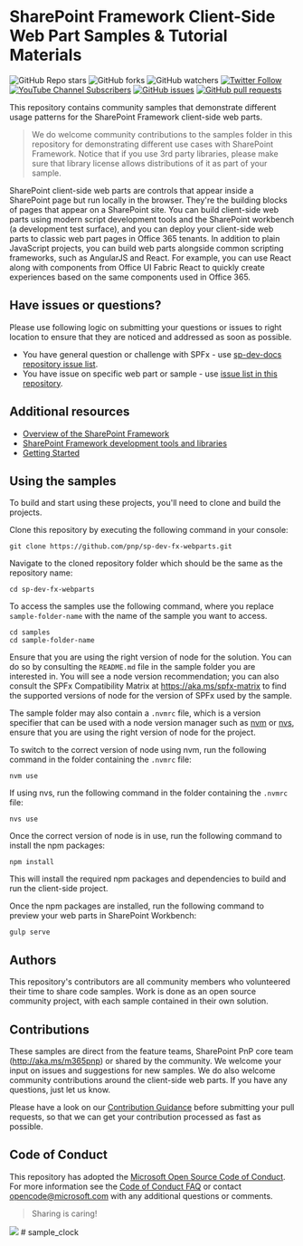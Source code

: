 # SharePoint Framework Client-Side Web Part Samples & Tutorial Materials

![GitHub Repo stars](https://img.shields.io/github/stars/pnp/sp-dev-fx-webparts?style=social)
![GitHub forks](https://img.shields.io/github/forks/pnp/sp-dev-fx-webparts?style=social)
![GitHub watchers](https://img.shields.io/github/watchers/pnp/sp-dev-fx-webparts?style=social)
[![Twitter Follow](https://img.shields.io/twitter/follow/m365pnp?style=social)](https://twitter.com/m365pnp?s=20)
[![YouTube Channel Subscribers](https://img.shields.io/youtube/channel/subscribers/UC_mKdhw-V6CeCM7gTo_Iy7w?style=social)](https://www.youtube.com/channel/UC_mKdhw-V6CeCM7gTo_Iy7w)
[![GitHub issues](https://img.shields.io/github/issues/pnp/sp-dev-fx-webparts)](https://github.com/pnp/sp-dev-fx-webparts/issues)
[![GitHub pull requests](https://img.shields.io/github/issues-pr/pnp/sp-dev-fx-webparts)](https://github.com/pnp/sp-dev-fx-webparts/pulls)

This repository contains community samples that demonstrate different usage patterns for the SharePoint Framework client-side web parts.

> We do welcome community contributions to the samples folder in this repository for demonstrating different use cases with SharePoint Framework. Notice that if you use 3rd party libraries, please make sure that library license allows distributions of it as part of your sample.

SharePoint client-side web parts are controls that appear inside a SharePoint page but run locally in the browser. They're the building blocks of pages that appear on a SharePoint site. You can build client-side web parts using modern script development tools and the SharePoint workbench (a development test surface), and you can deploy your client-side web parts to classic web part pages in Office 365 tenants. In addition to plain JavaScript projects, you can build web parts alongside common scripting frameworks, such as AngularJS and React. For example, you can use React along with components from Office UI Fabric React to quickly create experiences based on the same components used in Office 365.

## Have issues or questions?

Please use following logic on submitting your questions or issues to right location to ensure that they are noticed and addressed as soon as possible.

* You have general question or challenge with SPFx - use [sp-dev-docs repository issue list](https://github.com/SharePoint/sp-dev-docs/issues).
* You have issue on specific web part or sample - use [issue list in this repository](https://github.com/pnp/sp-dev-fx-webparts/issues).

## Additional resources

* [Overview of the SharePoint Framework](https://learn.microsoft.com/sharepoint/dev/spfx/sharepoint-framework-overview)
* [SharePoint Framework development tools and libraries](https://learn.microsoft.com/sharepoint/dev/spfx/tools-and-libraries)
* [Getting Started](https://learn.microsoft.com/sharepoint/dev/spfx/set-up-your-developer-tenant)

## Using the samples

To build and start using these projects, you'll need to clone and build the projects.

Clone this repository by executing the following command in your console:

```shell
git clone https://github.com/pnp/sp-dev-fx-webparts.git
```

Navigate to the cloned repository folder which should be the same as the repository name:

```shell
cd sp-dev-fx-webparts
```

To access the samples use the following command, where you replace `sample-folder-name` with the name of the sample you want to access.

```shell
cd samples
cd sample-folder-name
```

Ensure that you are using the right version of node for the solution. You can do so by consulting the `README.md` file in the sample folder you are interested in. You will see a node version recommendation; you can also consult the SPFx Compatibility Matrix at <https://aka.ms/spfx-matrix> to find the supported versions of node for the version of SPFx used by the sample.

The sample folder may also contain a `.nvmrc` file, which is a version specifier that can be used with a node version manager such as [nvm](https://github.com/coreybutler/nvm-windows) or [nvs](https://github.com/jasongin/nvs), ensure that you are using the right version of node for the project.

To switch to the correct version of node using nvm, run the following command in the folder containing the `.nvmrc` file:

```shell
nvm use
```

If using nvs, run the following command in the folder containing the `.nvmrc` file:

```shell
nvs use
```

Once the correct version of node is in use, run the following command to install the npm packages:


```shell
npm install
```

This will install the required npm packages and dependencies to build and run the client-side project.

Once the npm packages are installed, run the following command to preview your web parts in SharePoint Workbench:

```shell
gulp serve
```

## Authors

This repository's contributors are all community members who volunteered their time to share code samples. Work is done as an open source community project, with each sample contained in their own solution.

## Contributions

These samples are direct from the feature teams, SharePoint PnP core team (<http://aka.ms/m365pnp>) or shared by the community. We welcome your input on issues and suggestions for new samples. We do also welcome community contributions around the client-side web parts. If you have any questions, just let us know.

Please have a look on our [Contribution Guidance](./CONTRIBUTING.md) before submitting your pull requests, so that we can get your contribution processed as fast as possible.

## Code of Conduct

This repository has adopted the [Microsoft Open Source Code of Conduct](https://opensource.microsoft.com/codeofconduct/). For more information see the [Code of Conduct FAQ](https://opensource.microsoft.com/codeofconduct/faq/) or contact [opencode@microsoft.com](mailto:opencode@microsoft.com) with any additional questions or comments.

> Sharing is caring!
<img src="https://m365-visitor-stats.azurewebsites.net/sp-dev-fx-webparts/README.md" />
# sample_clock
